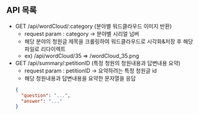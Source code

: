 ## API 목록

- GET /api/wordCloud/:category (분아별 워드클라우드 이미지 반환)
  - request param : category -> 분야별 시리얼 넘버
  - 해당 분야의 청원글 제목을 크롤링하여 워드클라우드로 시각화&저장 후 해당 파일로 리다이렉트
  - ex) /api/wordCloud/35 => /wordCloud_35.png
- GET /api/summary/:petitionID (특정 청원의 청원내용과 답변내용 요약)
  - request param : petitionID -> 요약하려는 특정 청원글 id
  - 해당 청원내용과 답변내용을 요약한 문자열을 응답
  ```json
  {
    "question": "...",
    "answer": "..."
  }
  ```
